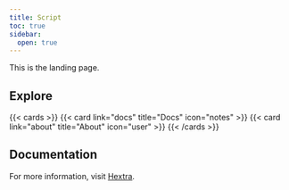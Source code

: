 ```yaml
---
title: Script
toc: true
sidebar:
  open: true
---
```


This is the landing page.

## Explore

{{< cards >}}
  {{< card link="docs" title="Docs" icon="notes" >}}
  {{< card link="about" title="About" icon="user" >}}
{{< /cards >}}

## Documentation

For more information, visit [Hextra](https://imfing.github.io/hextra).
